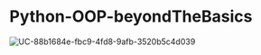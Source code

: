 # Python-OOP-beyondTheBasics
 
![UC-88b1684e-fbc9-4fd8-9afb-3520b5c4d039](https://user-images.githubusercontent.com/106025754/186129301-7cee6602-0c9f-4767-a6a2-6370a2b21570.jpg)
